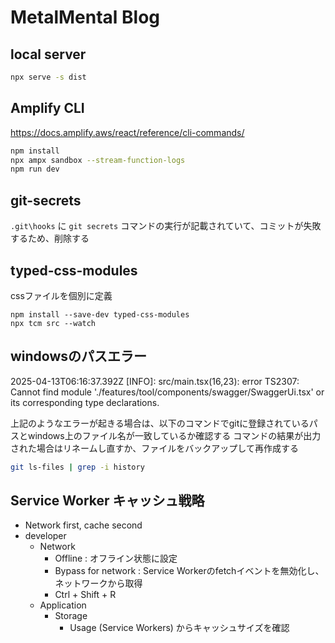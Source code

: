 # MetalMental Blog

## local server

```bash
npx serve -s dist
```

## Amplify CLI
https://docs.amplify.aws/react/reference/cli-commands/

```bash
npm install
npx ampx sandbox --stream-function-logs
npm run dev
```

## git-secrets

`.git\hooks` に `git secrets` コマンドの実行が記載されていて、コミットが失敗するため、削除する

## typed-css-modules

cssファイルを個別に定義

```
npm install --save-dev typed-css-modules
npx tcm src --watch
```

## windowsのパスエラー
2025-04-13T06:16:37.392Z [INFO]: src/main.tsx(16,23): error TS2307: Cannot find module './features/tool/components/swagger/SwaggerUi.tsx' or its corresponding type declarations.

上記のようなエラーが起きる場合は、以下のコマンドでgitに登録されているパスとwindows上のファイル名が一致しているか確認する
コマンドの結果が出力された場合はリネームし直すか、ファイルをバックアップして再作成する

```bash
git ls-files | grep -i history
```

## Service Worker キャッシュ戦略

- Network first, cache second
- developer
  - Network
    - Offline : オフライン状態に設定
    - Bypass for network : Service Workerのfetchイベントを無効化し、ネットワークから取得
    - Ctrl + Shift + R
  - Application
    - Storage
      - Usage (Service Workers) からキャッシュサイズを確認